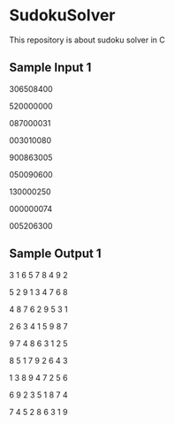 # SudokuSolver
This repository is about sudoku solver in C

## Sample Input 1

306508400

520000000

087000031

003010080

900863005

050090600

130000250

000000074

005206300 

## Sample Output 1

3 1 6 5 7 8 4 9 2

5 2 9 1 3 4 7 6 8 

4 8 7 6 2 9 5 3 1 

2 6 3 4 1 5 9 8 7 

9 7 4 8 6 3 1 2 5 

8 5 1 7 9 2 6 4 3 

1 3 8 9 4 7 2 5 6 

6 9 2 3 5 1 8 7 4 

7 4 5 2 8 6 3 1 9

